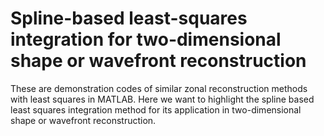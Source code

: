 # Spline-based least-squares integration for two-dimensional  shape or wavefront reconstruction
These are demonstration codes of similar zonal reconstruction methods with least squares in MATLAB.
Here we want to highlight the spline based least squares integration method for its application in two-dimensional shape or wavefront reconstruction.